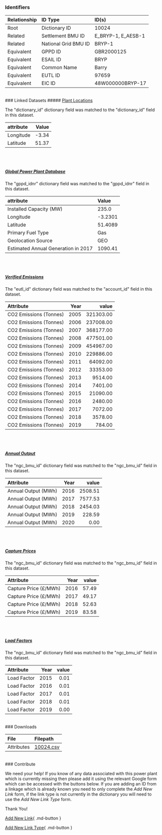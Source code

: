 ### Identifiers

| Relationship   | ID Type              | ID(s)              |
|:---------------|:---------------------|:-------------------|
| Root           | Dictionary ID        | 10024              |
| Related        | Settlement BMU ID    | E_BRYP-1, E_AESB-1 |
| Related        | National Grid BMU ID | BRYP-1             |
| Equivalent     | GPPD ID              | GBR2000125         |
| Equivalent     | ESAIL ID             | BRYP               |
| Equivalent     | Common Name          | Barry              |
| Equivalent     | EUTL ID              | 97659              |
| Equivalent     | EIC ID               | 48W000000BRYP-17   |

<br>
### Linked Datasets
##### <a href="https://osuked.github.io/Power-Station-Dictionary/datasets/plant-locations">Plant Locations</a>



The "dictionary_id" dictionary field was matched to the "dictionary_id" field in this dataset.

| attribute   |   Value |
|:------------|--------:|
| Longitude   |   -3.34 |
| Latitude    |   51.37 |

<br><br>
##### <a href="https://osuked.github.io/Power-Station-Dictionary/datasets/global-power-plant-database">Global Power Plant Database</a>



The "gppd_idnr" dictionary field was matched to the "gppd_idnr" field in this dataset.

| attribute                           | Value   |
|:------------------------------------|:--------|
| Installed Capacity (MW)             | 235.0   |
| Longitude                           | -3.2301 |
| Latitude                            | 51.4089 |
| Primary Fuel Type                   | Gas     |
| Geolocation Source                  | GEO     |
| Estimated Annual Generation in 2017 | 1090.41 |

<br><br>
##### <a href="https://osuked.github.io/Power-Station-Dictionary/datasets/verified-emissions">Verified Emissions</a>



The "eutl_id" dictionary field was matched to the "account_id" field in this dataset.

| Attribute              |   Year |     value |
|:-----------------------|-------:|----------:|
| CO2 Emissions (Tonnes) |   2005 | 321303.00 |
| CO2 Emissions (Tonnes) |   2006 | 237008.00 |
| CO2 Emissions (Tonnes) |   2007 | 368177.00 |
| CO2 Emissions (Tonnes) |   2008 | 477501.00 |
| CO2 Emissions (Tonnes) |   2009 | 454967.00 |
| CO2 Emissions (Tonnes) |   2010 | 229886.00 |
| CO2 Emissions (Tonnes) |   2011 |  64092.00 |
| CO2 Emissions (Tonnes) |   2012 |  33353.00 |
| CO2 Emissions (Tonnes) |   2013 |   9514.00 |
| CO2 Emissions (Tonnes) |   2014 |   7401.00 |
| CO2 Emissions (Tonnes) |   2015 |  21090.00 |
| CO2 Emissions (Tonnes) |   2016 |   2480.00 |
| CO2 Emissions (Tonnes) |   2017 |   7072.00 |
| CO2 Emissions (Tonnes) |   2018 |   3578.00 |
| CO2 Emissions (Tonnes) |   2019 |    784.00 |

<br><br>
##### <a href="https://osuked.github.io/Power-Station-Dictionary/datasets/annual-output">Annual Output</a>



The "ngc_bmu_id" dictionary field was matched to the "ngc_bmu_id" field in this dataset.

| Attribute           |   Year |   value |
|:--------------------|-------:|--------:|
| Annual Output (MWh) |   2016 | 2508.51 |
| Annual Output (MWh) |   2017 | 7577.53 |
| Annual Output (MWh) |   2018 | 2454.03 |
| Annual Output (MWh) |   2019 |  228.59 |
| Annual Output (MWh) |   2020 |    0.00 |

<br><br>
##### <a href="https://osuked.github.io/Power-Station-Dictionary/datasets/capture-prices">Capture Prices</a>



The "ngc_bmu_id" dictionary field was matched to the "ngc_bmu_id" field in this dataset.

| Attribute             |   Year |   value |
|:----------------------|-------:|--------:|
| Capture Price (£/MWh) |   2016 |   57.49 |
| Capture Price (£/MWh) |   2017 |   49.17 |
| Capture Price (£/MWh) |   2018 |   52.63 |
| Capture Price (£/MWh) |   2019 |   83.58 |

<br><br>
##### <a href="https://osuked.github.io/Power-Station-Dictionary/datasets/load-factors">Load Factors</a>



The "ngc_bmu_id" dictionary field was matched to the "ngc_bmu_id" field in this dataset.

| Attribute   |   Year |   value |
|:------------|-------:|--------:|
| Load Factor |   2015 |    0.01 |
| Load Factor |   2016 |    0.01 |
| Load Factor |   2017 |    0.01 |
| Load Factor |   2018 |    0.01 |
| Load Factor |   2019 |    0.00 |


<br>
### Downloads


| File       | Filepath                                                                              |
|:-----------|:--------------------------------------------------------------------------------------|
| Attributes | [10024.csv](https://osuked.github.io/Power-Station-Dictionary/object_attrs/10024.csv) |


<br>
### Contribute

We need your help! If you know of any data associated with this power plant which is currently missing then please add it using the relevant Google form which can be accessed with the buttons below.  If you are adding an ID from a linkage which is already known you need to only complete the *Add New Link* form, if the link type is not currently in the dictionary you will need to use the *Add New Link Type* form.

Thank You!

[Add New Link](https://docs.google.com/forms/d/e/1FAIpQLSc5jRsQ7NgiLLXbwo9PUdwTQyuqbRwThltG56-o6NVSe7E_nw/viewform?usp=pp_url&entry.251912331=10024){ .md-button }

[Add New Link Type](https://docs.google.com/forms/d/e/1FAIpQLSdQfLmfOR0Vw4Z7gDQAIhBbqIifd1RuSFPKmDQpROhOqjo7ew/viewform?usp=pp_url&entry.2141539628=10024){ .md-button }